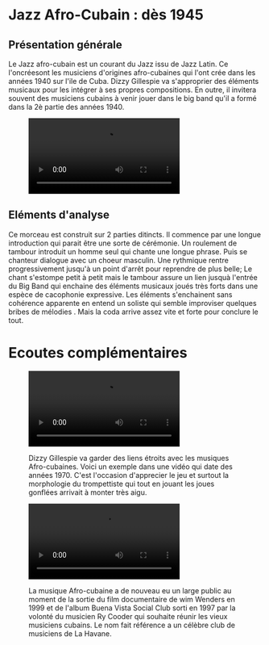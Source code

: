# Jazz Afro-Cubain : dès 1945

## Présentation générale
Le Jazz afro-cubain est un courant du Jazz issu de Jazz Latin. Ce l'oncréesont les musiciens d'origines afro-cubaines qui l'ont crée dans les années 1940 sur l'ile de Cuba. Dizzy Gillespie va s'approprier des éléments musicaux pour les intégrer à ses propres compositions. En outre, il invitera souvent des musiciens cubains à venir jouer dans le big band qu'il a formé dans la 2è partie des années 1940.

<figure class="app-frame fusions text-align-center" data-title="Cubano Bop - Dizzy Gillespie">
  <video src="assets/images/Cubana-Bop-vidiget-dot-com-1388225.mp4" controls>
</figure>

## Eléments d'analyse
Ce morceau est construit sur 2 parties ditincts. Il commence par une longue introduction qui parait être une sorte de cérémonie. Un roulement de tambour introduit un homme seul qui chante une longue phrase. Puis se chanteur dialogue avec un choeur masculin. Une rythmique rentre progressivement jusqu'à un point d'arrêt pour reprendre de plus belle; Le chant s'estompe petit à petit mais le tambour assure un lien jusquà l'entrée du Big Band qui enchaine des éléments musicaux joués très forts dans une espèce de cacophonie expressive. Les éléments s'enchainent sans cohérence apparente en entend un soliste qui semble improviser quelques bribes de mélodies . Mais la coda arrive assez vite et forte pour conclure le tout.

# Ecoutes complémentaires
<div class="encarts">
<figure class="app-frame encart text-align-center fusions" data-title="Manteca - Dizzy Gillespie">
    <video controls src="assets/images/Manteca-Dizzy-Gillespie-vidiget-dot-com-1388249.mp4"></video>
  <p>
  Dizzy Gillespie va garder des liens étroits avec les musiques Afro-cubaines. Voici un exemple dans une vidéo qui date des années 1970. C'est l'occasion d'apprecier le jeu et surtout la morphologie du trompettiste qui tout en jouant les joues gonflées arrivait à monter très aigu.
  </p>
</figure>
<figure class="app-frame encart text-align-center fusions" data-title="Chan Chan - Buena Vista Social Club">
  <video controls src="assets/images/Buena-Vista-Social-Club--Chan-Chan.mp4"></video>
  <p>
    La musique Afro-cubaine a de nouveau eu un large public au moment de la sortie du film documentaire de wim Wenders en 1999 et de l'album Buena Vista Social Club sorti en 1997 par la volonté du musicien Ry Cooder qui souhaite réunir les vieux musiciens cubains. Le nom fait référence a un célèbre club de musiciens de La Havane.
  </p>
</figure>
</div>